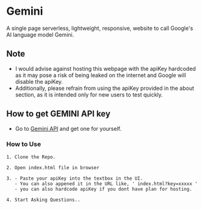 # Gemini
A single page serverless, lightweight, responsive, website to call Google's AI language model Gemini.

## Note
- I would advise against hosting this webpage with the apiKey hardcoded as it may pose a risk of being leaked on the internet and Google will disable the apiKey.
- Additionally, please refrain from using the apiKey provided in the about section, as it is intended only for new users to test quickly.

## How to get GEMINI API key
- Go to [Gemini API](https://aistudio.google.com/app/apikey) and get one for yourself. 

### How to Use

```
1. Clone the Repo.
```

```
2. Open index.html file in browser
```

```
3. - Paste your apiKey into the textbox in the UI.
   - You can also appened it in the URL like, ' index.html?key=xxxxx '
   - you can also hardcode apiKey if you dont have plan for hosting.
``` 

```
4. Start Asking Questions..
```
